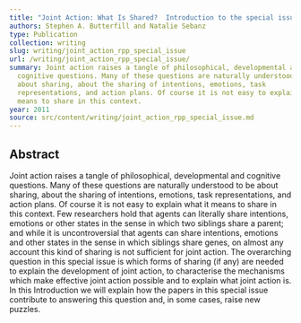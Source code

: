 ```yaml
---
title: "Joint Action: What Is Shared?  Introduction to the special issue"
authors: Stephen A. Butterfill and Natalie Sebanz
type: Publication
collection: writing
slug: writing/joint_action_rpp_special_issue
url: /writing/joint_action_rpp_special_issue/
summary: Joint action raises a tangle of philosophical, developmental and
  cognitive questions. Many of these questions are naturally understood to be
  about sharing, about the sharing of intentions, emotions, task
  representations, and action plans. Of course it is not easy to explain what it
  means to share in this context.
year: 2011
source: src/content/writing/joint_action_rpp_special_issue.md
---
```


## Abstract

Joint action raises a tangle of philosophical, developmental and cognitive questions. Many of these questions are naturally understood to be about sharing, about the sharing of intentions, emotions, task representations, and action plans. Of course it is not easy to explain what it means to share in this context. Few researchers hold that agents can literally share intentions, emotions or other states in the sense in which two siblings share a parent; and while it is uncontroversial that agents can share intentions, emotions and other states in the sense in which siblings share genes, on almost any account this kind of sharing is not sufficient for joint action. The overarching question in this special issue is which forms of sharing (if any) are needed to explain the development of joint action, to characterise the mechanisms which make effective joint action possible and to explain what joint action is. In this Introduction we will explain how the papers in this special issue contribute to answering this question and, in some cases, raise new puzzles.
